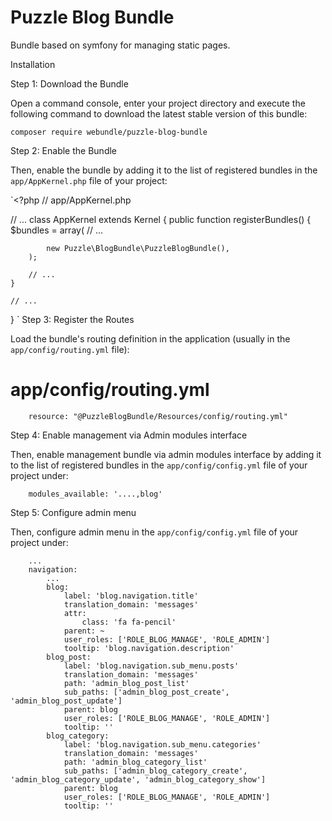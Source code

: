 Puzzle Blog Bundle
==================

Bundle based on symfony for managing static pages.

Installation

Step 1: Download the Bundle

Open a command console, enter your project directory and execute the following command to download the latest stable version of this bundle:

`composer require webundle/puzzle-blog-bundle`

Step 2: Enable the Bundle

Then, enable the bundle by adding it to the list of registered bundles in the `app/AppKernel.php` file of your project:

`<?php
// app/AppKernel.php

// ...
class AppKernel extends Kernel
{
    public function registerBundles()
    {
        $bundles = array(
            // ...

            new Puzzle\BlogBundle\PuzzleBlogBundle(),
        );

        // ...
    }

    // ...
}
`
Step 3: Register the Routes

Load the bundle's routing definition in the application (usually in the `app/config/routing.yml` file):

# app/config/routing.yml
```puzzle_blog:
    resource: "@PuzzleBlogBundle/Resources/config/routing.yml"
```

Step 4: Enable management via Admin modules interface

Then, enable management bundle via admin modules interface by adding it to the list of registered bundles in the `app/config/config.yml` file of your project under:

```puzzle:
    modules_available: '....,blog'
```

Step 5: Configure admin menu

Then, configure admin menu in the `app/config/config.yml` file of your project under:

```admin:
    ...
    navigation:
        ...
        blog:
            label: 'blog.navigation.title'
            translation_domain: 'messages'
            attr:
                class: 'fa fa-pencil'
            parent: ~
            user_roles: ['ROLE_BLOG_MANAGE', 'ROLE_ADMIN']
            tooltip: 'blog.navigation.description'
        blog_post:
            label: 'blog.navigation.sub_menu.posts'
            translation_domain: 'messages'
            path: 'admin_blog_post_list'
            sub_paths: ['admin_blog_post_create', 'admin_blog_post_update']
            parent: blog
            user_roles: ['ROLE_BLOG_MANAGE', 'ROLE_ADMIN']
            tooltip: ''
        blog_category:
            label: 'blog.navigation.sub_menu.categories'
            translation_domain: 'messages'
            path: 'admin_blog_category_list'
            sub_paths: ['admin_blog_category_create', 'admin_blog_category_update', 'admin_blog_category_show']
            parent: blog
            user_roles: ['ROLE_BLOG_MANAGE', 'ROLE_ADMIN']
            tooltip: ''
```